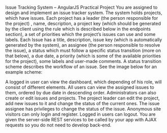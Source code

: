 Issue Tracking System – AngularJS Practical Project
You are assigned to design and implement an issue tracker system. The system holds projects, which have issues. Each project has a leader (the person responsible for the project) , name, description, a project key (which should be generated by the client using the rule which is described below in the endpoints section), a set of priorities which the project’s issues can use and some labels.
Each Issue has a title, description, issue key (which is automatically generated by the system), an assignee (the person responsible to resolve the issue), a status which must follow a specific status transition (more on that below), a due date, a priority (which is some of the available priorities for the project), some labels and user-made comments.
A status transition scheme describes the workflow of an issue. See the image below for an example scheme:
 
A logged in user can view the dashboard, which depending of his role, will consist of different elements. All users can view the assigned issues to them, ordered by due date in descending order. Administrators can also create or edit issues and projects. 
The project leader can edit the project, add new issues to it and change the status of the current ones. The issue assignee has privileges to change the status of the issue.
Anonymous site visitors can only login and register. Logged in users can logout. You are given the server-side REST services to be called by your app with AJAX requests so you do not need to develop back-end.

